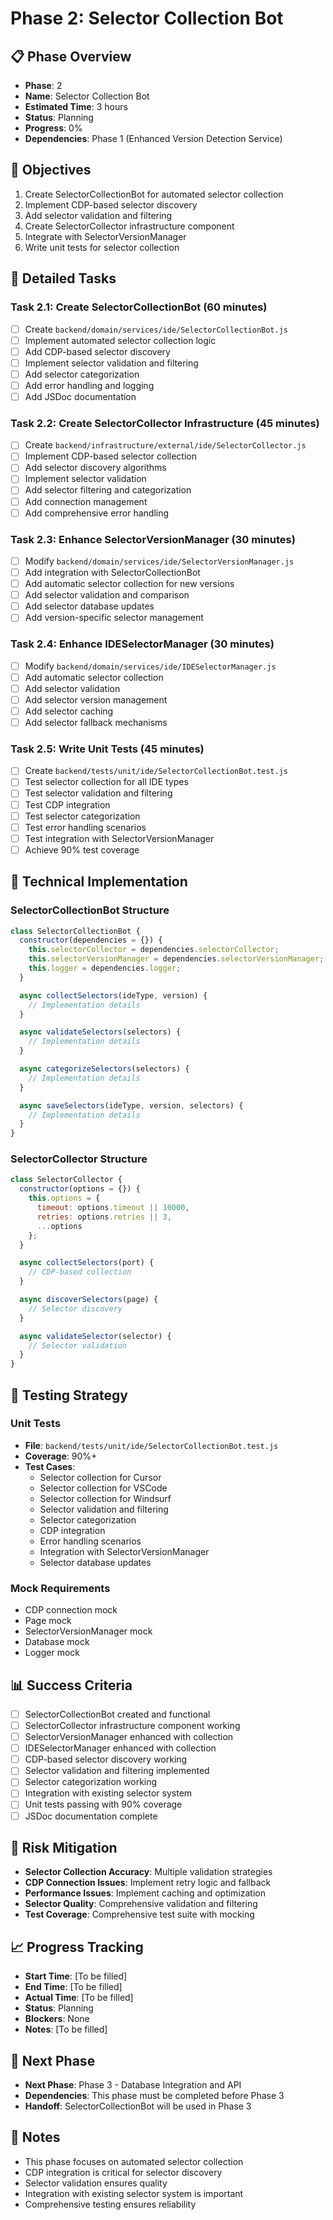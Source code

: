 # Phase 2: Selector Collection Bot

## 📋 Phase Overview
- **Phase**: 2
- **Name**: Selector Collection Bot
- **Estimated Time**: 3 hours
- **Status**: Planning
- **Progress**: 0%
- **Dependencies**: Phase 1 (Enhanced Version Detection Service)

## 🎯 Objectives
1. Create SelectorCollectionBot for automated selector collection
2. Implement CDP-based selector discovery
3. Add selector validation and filtering
4. Create SelectorCollector infrastructure component
5. Integrate with SelectorVersionManager
6. Write unit tests for selector collection

## 📝 Detailed Tasks

### Task 2.1: Create SelectorCollectionBot (60 minutes)
- [ ] Create `backend/domain/services/ide/SelectorCollectionBot.js`
- [ ] Implement automated selector collection logic
- [ ] Add CDP-based selector discovery
- [ ] Implement selector validation and filtering
- [ ] Add selector categorization
- [ ] Add error handling and logging
- [ ] Add JSDoc documentation

### Task 2.2: Create SelectorCollector Infrastructure (45 minutes)
- [ ] Create `backend/infrastructure/external/ide/SelectorCollector.js`
- [ ] Implement CDP-based selector collection
- [ ] Add selector discovery algorithms
- [ ] Implement selector validation
- [ ] Add selector filtering and categorization
- [ ] Add connection management
- [ ] Add comprehensive error handling

### Task 2.3: Enhance SelectorVersionManager (30 minutes)
- [ ] Modify `backend/domain/services/ide/SelectorVersionManager.js`
- [ ] Add integration with SelectorCollectionBot
- [ ] Add automatic selector collection for new versions
- [ ] Add selector validation and comparison
- [ ] Add selector database updates
- [ ] Add version-specific selector management

### Task 2.4: Enhance IDESelectorManager (30 minutes)
- [ ] Modify `backend/domain/services/ide/IDESelectorManager.js`
- [ ] Add automatic selector collection
- [ ] Add selector validation
- [ ] Add selector version management
- [ ] Add selector caching
- [ ] Add selector fallback mechanisms

### Task 2.5: Write Unit Tests (45 minutes)
- [ ] Create `backend/tests/unit/ide/SelectorCollectionBot.test.js`
- [ ] Test selector collection for all IDE types
- [ ] Test selector validation and filtering
- [ ] Test CDP integration
- [ ] Test selector categorization
- [ ] Test error handling scenarios
- [ ] Test integration with SelectorVersionManager
- [ ] Achieve 90% test coverage

## 🔧 Technical Implementation

### SelectorCollectionBot Structure
```javascript
class SelectorCollectionBot {
  constructor(dependencies = {}) {
    this.selectorCollector = dependencies.selectorCollector;
    this.selectorVersionManager = dependencies.selectorVersionManager;
    this.logger = dependencies.logger;
  }

  async collectSelectors(ideType, version) {
    // Implementation details
  }

  async validateSelectors(selectors) {
    // Implementation details
  }

  async categorizeSelectors(selectors) {
    // Implementation details
  }

  async saveSelectors(ideType, version, selectors) {
    // Implementation details
  }
}
```

### SelectorCollector Structure
```javascript
class SelectorCollector {
  constructor(options = {}) {
    this.options = {
      timeout: options.timeout || 10000,
      retries: options.retries || 3,
      ...options
    };
  }

  async collectSelectors(port) {
    // CDP-based collection
  }

  async discoverSelectors(page) {
    // Selector discovery
  }

  async validateSelector(selector) {
    // Selector validation
  }
}
```

## 🧪 Testing Strategy

### Unit Tests
- **File**: `backend/tests/unit/ide/SelectorCollectionBot.test.js`
- **Coverage**: 90%+
- **Test Cases**:
  - Selector collection for Cursor
  - Selector collection for VSCode
  - Selector collection for Windsurf
  - Selector validation and filtering
  - Selector categorization
  - CDP integration
  - Error handling scenarios
  - Integration with SelectorVersionManager
  - Selector database updates

### Mock Requirements
- CDP connection mock
- Page mock
- SelectorVersionManager mock
- Database mock
- Logger mock

## 📊 Success Criteria
- [ ] SelectorCollectionBot created and functional
- [ ] SelectorCollector infrastructure component working
- [ ] SelectorVersionManager enhanced with collection
- [ ] IDESelectorManager enhanced with collection
- [ ] CDP-based selector discovery working
- [ ] Selector validation and filtering implemented
- [ ] Selector categorization working
- [ ] Integration with existing selector system
- [ ] Unit tests passing with 90% coverage
- [ ] JSDoc documentation complete

## 🚨 Risk Mitigation
- **Selector Collection Accuracy**: Multiple validation strategies
- **CDP Connection Issues**: Implement retry logic and fallback
- **Performance Issues**: Implement caching and optimization
- **Selector Quality**: Comprehensive validation and filtering
- **Test Coverage**: Comprehensive test suite with mocking

## 📈 Progress Tracking
- **Start Time**: [To be filled]
- **End Time**: [To be filled]
- **Actual Time**: [To be filled]
- **Status**: Planning
- **Blockers**: None
- **Notes**: [To be filled]

## 🔄 Next Phase
- **Next Phase**: Phase 3 - Database Integration and API
- **Dependencies**: This phase must be completed before Phase 3
- **Handoff**: SelectorCollectionBot will be used in Phase 3

## 📝 Notes
- This phase focuses on automated selector collection
- CDP integration is critical for selector discovery
- Selector validation ensures quality
- Integration with existing selector system is important
- Comprehensive testing ensures reliability
